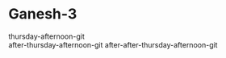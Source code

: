 # Ganesh-3
thursday-afternoon-git
<br>
after-thursday-afternoon-git
after-after-thursday-afternoon-git
